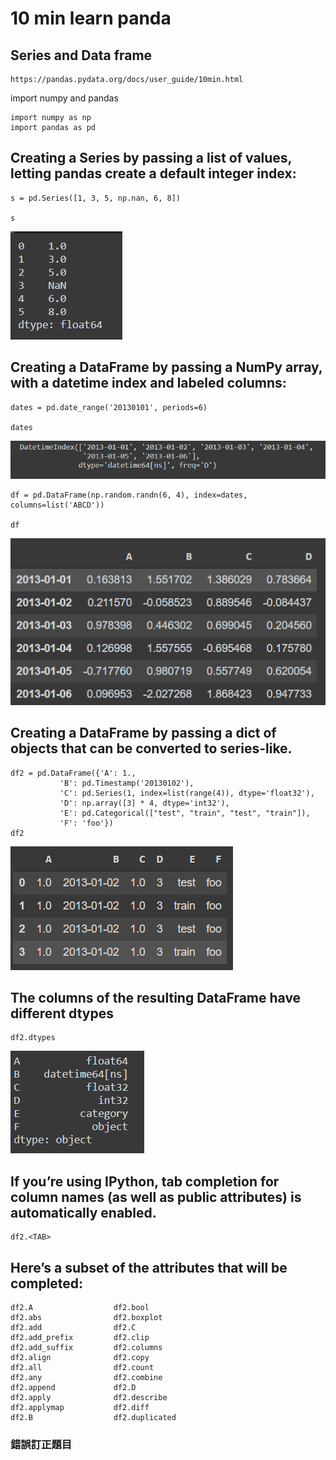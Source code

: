 # 10 min learn panda

## Series and Data frame
```
https://pandas.pydata.org/docs/user_guide/10min.html
```
import numpy and pandas
```
import numpy as np
import pandas as pd
```
## Creating a Series by passing a list of values, letting pandas create a default integer index:
```
s = pd.Series([1, 3, 5, np.nan, 6, 8])

s
```
![image](https://github.com/kampfcl3/AI_2020/blob/main/pic_panda/2020_10_21/panda_1.png)

## Creating a DataFrame by passing a NumPy array, with a datetime index and labeled columns:
```
dates = pd.date_range('20130101', periods=6)

dates
```
![image](https://github.com/kampfcl3/AI_2020/blob/main/pic_panda/2020_10_21/panda_2.png)
```
df = pd.DataFrame(np.random.randn(6, 4), index=dates, columns=list('ABCD'))

df
```
![image](https://github.com/kampfcl3/AI_2020/blob/main/pic_panda/2020_10_21/panda_3.png)
## Creating a DataFrame by passing a dict of objects that can be converted to series-like.
```
df2 = pd.DataFrame({'A': 1.,
           'B': pd.Timestamp('20130102'),
           'C': pd.Series(1, index=list(range(4)), dtype='float32'),
           'D': np.array([3] * 4, dtype='int32'),
           'E': pd.Categorical(["test", "train", "test", "train"]),
           'F': 'foo'})
df2
```
![image](https://github.com/kampfcl3/AI_2020/blob/main/pic_panda/2020_10_21/panda_4.png)

## The columns of the resulting DataFrame have different dtypes
```
df2.dtypes
```
![image](https://github.com/kampfcl3/AI_2020/blob/main/pic_panda/2020_10_21/panda_5.png)
## If you’re using IPython, tab completion for column names (as well as public attributes) is automatically enabled.
```
df2.<TAB>
```
## Here’s a subset of the attributes that will be completed:
```
df2.A                  df2.bool
df2.abs                df2.boxplot
df2.add                df2.C
df2.add_prefix         df2.clip
df2.add_suffix         df2.columns
df2.align              df2.copy
df2.all                df2.count
df2.any                df2.combine
df2.append             df2.D
df2.apply              df2.describe
df2.applymap           df2.diff
df2.B                  df2.duplicated
```

### 錯誤訂正題目

